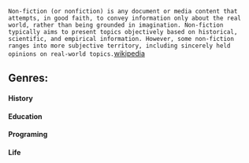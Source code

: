``
Non-fiction (or nonfiction) is any document or media content that attempts, in good faith, to convey information only about the real world, rather than being grounded in imagination. Non-fiction typically aims to present topics objectively based on historical, scientific, and empirical information. However, some non-fiction ranges into more subjective territory, including sincerely held opinions on real-world topics.
``[wikipedia](https://en.wikipedia.org/wiki/Non-fiction)
## Genres:
#### History
#### Education
#### Programing
#### Life
